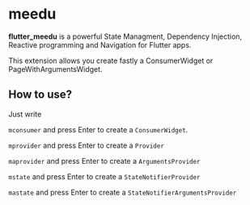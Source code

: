 # meedu
**flutter_meedu** is a powerful State Managment, Dependency Injection, Reactive programming and Navigation for Flutter apps.

This extension allows you create fastly a ConsumerWidget or PageWithArgumentsWidget.

## How to use?

Just write

`mconsumer` and press Enter to create a `ConsumerWidget`.

`mprovider` and press Enter to create a `Provider`

`maprovider` and press Enter to create a `ArgumentsProvider`

`mstate` and press Enter to create a `StateNotifierProvider`

`mastate` and press Enter to create a `StateNotifierArgumentsProvider`


